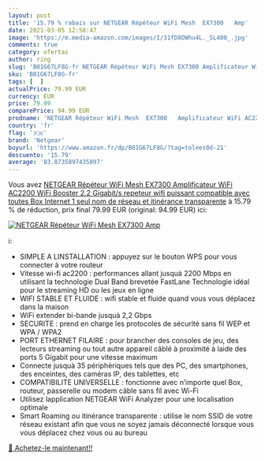 ```yaml
---
layout: post
title: '15.79 % rabais sur NETGEAR Répéteur WiFi Mesh  EX7300   Amp'
date: 2021-03-05 12:58:47
image: 'https://m.media-amazon.com/images/I/31fD8OWhu4L._SL400_.jpg'
comments: true
category: ofertas
author: ring
slug: 'B01G67LF8G-fr NETGEAR Répéteur WiFi Mesh EX7300 Amplificateur WiFi...'
sku: 'B01G67LF8G-fr'
tags: [  ]
actualPrice: 79.99 EUR
currency: EUR
price: 79.99
comparePrice: 94.99 EUR
prodname: 'NETGEAR Répéteur WiFi Mesh  EX7300   Amplificateur WiFi AC2200  WiFi Booster  2.2 Gigabit/s  repeteur wifi puissant compatible avec toutes Box Internet  1 seul nom de réseau et itinérance transparente'
country: 'fr'
flag: '🇫🇷'
brand: 'Netgear'
buyurl: 'https://www.amazon.fr/dp/B01G67LF8G/?tag=tolees0d-21'
descuento: '15.79'
average: '83.8735897435897'
---
```


Vous avez [NETGEAR Répéteur WiFi Mesh  EX7300   Amplificateur WiFi AC2200  WiFi Booster  2.2 Gigabit/s  repeteur wifi puissant compatible avec toutes Box Internet  1 seul nom de réseau et itinérance transparente](https://www.amazon.fr/dp/B01G67LF8G/?tag=tolees0d-21)  à  15.79 % de réduction, prix final  79.99 EUR (original: 94.99 EUR) ici:

[![NETGEAR Répéteur WiFi Mesh  EX7300   Amp](https://m.media-amazon.com/images/I/31fD8OWhu4L._SL400_.jpg)](https://www.amazon.fr/dp/B01G67LF8G/?tag=tolees0d-21)

ℹ️:

- SIMPLE A LINSTALLATION : appuyez sur le bouton WPS pour vous connecter à votre routeur
- Vitesse wi-fi ac2200 : performances allant jusquà 2200 Mbps en utilisant la technologie Dual Band brevetée FastLane Technologie idéal pour le streaming HD ou les jeux en ligne
- WIFI STABLE ET FLUIDE : wifi stable et fluide quand vous vous déplacez dans la maison
- WiFi extender bi-bande jusquà 2,2 Gbps
- SECURITE : prend en charge les protocoles de sécurité sans fil WEP et WPA / WPA2
- PORT ETHERNET FILAIRE : pour brancher des consoles de jeu, des lecteurs streaming ou tout autre appareil câblé à proximité à laide des ports 5 Gigabit pour une vitesse maximum
- Connecte jusquà 35 périphériques tels que des PC, des smartphones, des enceintes, des caméras IP, des tablettes, etc
- COMPATIBILITE UNIVERSELLE : fonctionne avec n’importe quel Box, routeur, passerelle ou modem câble sans fil avec Wi-Fi
- Utilisez lapplication NETGEAR WiFi Analyzer pour une localisation optimale
- Smart Roaming ou itinérance transparente : utilise le nom SSID de votre réseau existant afin que vous ne soyez jamais déconnecté lorsque vous vous déplacez chez vous ou au bureau

[🛒 Achetez-le maintenant!!](https://www.amazon.fr/dp/B01G67LF8G/?tag=tolees0d-21)
